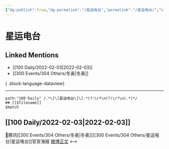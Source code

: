 ```yaml
---
{"dg-publish":true,"dg-permalink":"/星运电台","permalink":"/星运电台/","created":"2022-12-22T15:59:44.000+08:00","updated":"2023-08-24T19:39:49.688+08:00"}
---
```


# 星运电台

## Linked Mentions
- [[100 Daily/2022-02-03\|2022-02-03]]
- [[300 Events/304 Others/冬奥\|冬奥]]

{ .block-language-dataview}

---

```expander
path:"100 Daily" /.*\[\[星运电台\]\].*(?:\r?\n(?!\r?\n).*)*/
## [[$filename]]
$match
```
## [[100 Daily/2022-02-03\|2022-02-03]]
💫腾讯[[300 Events/304 Others/冬奥\|冬奥]][[300 Events/304 Others/星运电台\|星运电台]]官宣海报 [微博正文](https://m.weibo.cn/6466290670/4732742845862841)
<-->